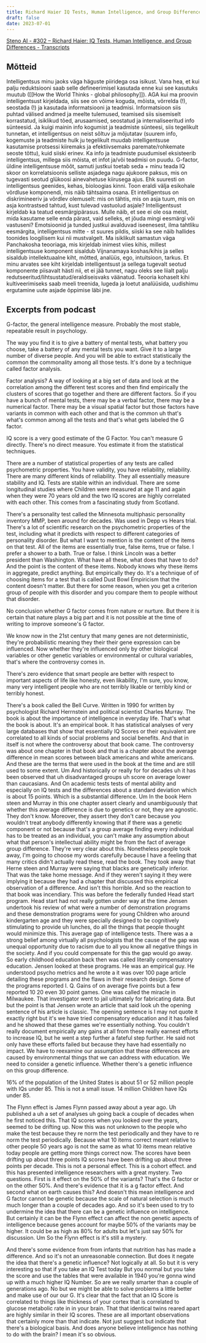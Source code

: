 ```yaml
---
title: Richard Haier IQ Tests, Human Intelligence, and Group Differences (Lex Fridman Podcast)
draft: false
date: 2023-07-01
---
```


[Steno AI - #302 – Richard Haier: IQ Tests, Human Intelligence, and Group Differences - Transcripts](https://steno.ai/lex-fridman-podcast-10/302-richard-haier-iq-tests-human-intelligence-and-group)

## Mõtteid

Intelligentsus minu jaoks väga häguste piiridega osa isikust. Vana hea, et kui palju reduktsiooni saab selle defineerimisel kasutada enne kui see kasutuks muutub ([[How the World Thinks - global philosophy]]).
AGA kui ma proovin intelligentsust kirjeldada, siis see on võime koguda, mõista, võrrelda (!), seostada (!) ja kasutada informatsiooni ja teadmisi. Informatsioon siis puhtad välised andmed ja meelte tulemused, teamised siis sisemiselt korrastatud, isiklikud tõed, arusaamised, seostatud ja internaliseeritud info sünteesid.
Ja kuigi mainin info kogumist ja teadmiste sünteesi, siis tegelikult tunnetan, et intelligentsus on neist sõltuv ja mõjutatav (suurem info, kogemuste ja teadmiste hulk ju tegelikult muudab intelligentsuse kasutamise protsessi kiiremaks ja efektiivsemaks paremate/rohkemate seoste tõttu), kuid siiski erinev. Ka info ja teadmiste puudumisel eksisteerib intelligentsus, millega siis mõista, et infot ja/või teadmisi on puudu.
G-factor, üldine intelligentsuse mõõt, samuti justkui toetab seda + minu teada IQ skoor on korrelatsioonis selliste asjadega nagu ajukoore paksus, mis on tugevasti seotud glükoosi ainevahetuse kiirusega ajus. Ehk suuresti on intelligentsus geenides, kehas, bioloogias kinni.
Toon eraldi välja esikohale võrdluse komponendi, mis näib tähtsaima osana. Et intelligentsus on diskrimineeriv ja võrdlev olemuselt: mis on tähtis, mis on asja tuum, mis on asja kontrastsed tahtud, kust tulevad vastuolud asjale?
Intelligentsust kirjeldab ka teatud eesmärgipärasus. Mulle näib, et see ei ole osa meist, mida kasutame selle enda pärast, vaid selleks, et jõuda mingi eesmärgi või vastuseni? Emotsioonid ja tunded justkui avalduvad iseenesest, ilma tahtliku eesmärgita, intelligentsus mitte - st suures pildis, siiski ka see näib hallides toonides loogilisem kui nii mustvalgelt.
Ma isiklikult samastun väga Panchakosha teooriaga, mis kirjeldab inimest viies kihis, millest intelligentsuse komponent sisaldub Vijnanamaya koshas/kihis ja selles sisaldub intellektuaalne kiht, mõtted, analüüs, ego, intuitsioon, tarkus.
Et minu arvates see kiht kirjeldab intelligentsust ja sellega tugevalt seotud komponente piisavalt hästi nii, et ei jää tunnet, nagu oleks see liialt palju redutseeritud/lihtsustatud/eraldiseisvaks väänatud.
Teooria kohaselt kihi kultiveerimiseks saab meeli treenida, lugeda ja loetut analüüsida, uudishimu ergutamine uute asjade õppimise läbi jne.

## Excerpts from podcast

G-factor, the general intelligence measure. Probably the most stable, repeatable result in psychology.

The way you find it is to give a battery of mental tests, what battery you choose, take a battery of any mental tests you want. Give it to a large number of diverse people. And you will be able to extract statistically the common the commonality among all those tests. It's done by a technique called factor analysis.

Factor analysis? A way of looking at a big set of data and look at the correlation among the different test scores and then find empirically the clusters of scores that go together and there are different factors. So if you have a bunch of mental tests, there may be a verbal factor, there may be a numerical factor. There may be a visual spatial factor but those factors have variants in common with each other and that is the common uh that's what's common among all the tests and that's what gets labeled the G factor.

IQ score is a very good estimate of the G Factor. You can't measure G directly. There's no direct measure. You estimate it from the statistical techniques.

There are a number of statistical properties of any tests are called psychometric properties. You have validity, you have reliability, reliability. There are many different kinds of reliability. They all essentially measure stability and IQ. Tests are stable within an individual. There are some longitudinal studies where Children were measured at age 11 and again when they were 70 years old and the two IQ scores are highly correlated with each other. This comes from a fascinating study from Scotland.

There's a personality test called the Minnesota multiphasic personality inventory MMP, been around for decades. Was used in Depp vs Hears trial. There's a lot of scientific research on the psychometric properties of the test, including what it predicts with respect to different categories of personality disorder. But what I want to mention is the content of the items on that test. All of the items are essentially true, false items, true or false. I prefer a shower to a bath. True or false. I think Lincoln was a better president than Washington. What have all these, what does that have to do? And the point is the content of these items. Nobody knows why these items in aggregate, predict anything. But empirically they do. It's a technique of of choosing items for a test that is called Dust Bowl Empiricism that the content doesn't matter. But there for some reason, when you get a criterion group of people with this disorder and you compare them to people without that disorder.

No conclusion whether G factor comes from nature or nurture. But there it is certain that nature plays a big part and it is not possible at the time of writing to improve someone's G factor.

We know now in the 21st century that many genes are not deterministic, they're probabilistic meaning they their their gene expression can be influenced. Now whether they're influenced only by other biological variables or other genetic variables or environmental or cultural variables, that's where the controversy comes in.

There's zero evidence that smart people are better with respect to important aspects of life like honesty, even likability, I'm sure, you know, many very intelligent people who are not terribly likable or terribly kind or terribly honest.

There's a book called the Bell Curve. Written in 1990 for written by psychologist Richard Herrnstein and political scientist Charles Murray. The book is about the importance of intelligence in everyday life. That's what the book is about. It's an empirical book. It has statistical analyses of very large databases that show that essentially IQ Scores or their equivalent are correlated to all kinds of social problems and social benefits. And that in itself is not where the controversy about that book came. The controversy was about one chapter in that book and that is a chapter about the average difference in mean scores between black americans and white americans. And these are the terms that were used in the book at the time and are still used to some extent. Um And historically or really for for decades uh it has been observed that uh disadvantaged groups uh score on average lower than caucasians. And On academic tests tests of mental ability and especially on IQ tests and the differences about a standard deviation which is about 15 points. Which is a substantial difference. Um In the book Hern steen and Murray in this one chapter assert clearly and unambiguously that whether this average difference is due to genetics or not, they are agnostic. They don't know. Moreover, they assert they don't care because you wouldn't treat anybody differently knowing that if there was a genetic component or not because that's a group average finding every individual has to be treated as an individual, you can't make any assumption about what that person's intellectual ability might be from the fact of average group difference. They're very clear about this. Nonetheless people took away, I'm going to choose my words carefully because I have a feeling that many critics didn't actually read these, read the book. They took away that Herne steen and Murray were saying that blacks are genetically inferior. That was the take home message. And if they weren't saying it they were implying it because they had a chapter that discussed this empirical observation of a difference. And isn't this horrible. And so the reaction to that book was incendiary. This was before the federally funded Head start program. Head start had not really gotten under way at the time Jensen undertook his review of what were a number of demonstration programs and these demonstration programs were for young Children who around kindergarten age and they were specially designed to be cognitively stimulating to provide uh lunches, do all the things that people thought would minimize this. This average gap of intelligence tests. There was a a strong belief among virtually all psychologists that the cause of the gap was unequal opportunity due to racism due to all you know all negative things in the society. And if you could compensate for this the gap would go away. So early childhood education back then was called literally compensatory education. Jensen looked at these programs. He was an empirical guy. He understood psycho metrics and he wrote a it was over 100 page article detailing these programs and the flaws in their research design. Some of the programs reported I. Q. Gains of on average five points but a few reported 10 20 even 30 point games. One was called the miracle in Milwaukee. That investigator went to jail ultimately for fabricating data. But but the point is that Jensen wrote an article that said look uh the opening sentence of his article is classic. The opening sentence is I may not quote it exactly right but it's we have tried compensatory education and it has failed and he showed that these games we're essentially nothing. You couldn't really document empirically any gains at all from these really earnest efforts to increase IQ, but he went a step further a fateful step further. He said not only have these efforts failed but because they have had essentially no impact. We have to reexamine our assumption that these differences are caused by environmental things that we can address with education. We need to consider a genetic influence. Whether there's a genetic influence on this group difference.

16% of the population of the United States is about 51 or 52 million people with IQs under 85. This is not a small issue. 14 million Children have IQs under 85.

The Flynn effect is James Flynn passed away about a year ago. Uh published a uh a set of analyses uh going back a couple of decades when he first noticed this. That IQ scores when you looked over the years, seemed to be drifting up. Now this was not unknown to the people who make the test because they re norm the test periodically and they have to re norm the test periodically. Because what 10 items correct meant relative to other people 50 years ago is not the same as what 10 items mean relative today people are getting more things correct now. The scores have been drifting up about three points IQ scores have been drifting up about three points per decade. This is not a personal effect. This is a cohort effect. and this has presented intelligence researchers with a great mystery. Two questions. First is it effect on the 50% of the variants? That's the G factor or on the other 50%. And there's evidence that it is a g factor effect. And second what on earth causes this? And doesn't this mean intelligence and G factor cannot be genetic because the scale of natural selection is much much longer than a couple of decades ago. And so it's been used to try to undermine the idea that there can be a genetic influence on intelligence. But certainly it can be the Flynn effect can affect the non genetic aspects of intelligence because genes account for maybe 50% of the variants may be higher. It could be as high as 80% for adults but let's just say 50% for discussion. Um So the Flynn effect is it's still a mystery.

And there's some evidence from from infants that nutrition has has made a difference. And so it's not an unreasonable connection. But does it negate the idea that there's a genetic influence? Not logically at all. So but it is very interesting so that if you take an IQ Test today But you normal but you take the score and use the tables that were available in 1940 you're gonna wind up with a much higher IQ Number. So are we really smarter than a couple of generations ago. No but we might be able to solve problems a little better and make use of our our G.
It's clear that the fact that an IQ Score is correlated to things like thickness of your cortex that is correlated to glucose metabolic rate in in your brain. That that identical twins reared apart are highly similar in their IQ scores. These are all important observations that certainly more than that indicate. Not just suggest but indicate that there's a biological basis. And does anyone believe intelligence has nothing to do with the brain? I mean it's so obvious.
